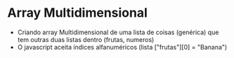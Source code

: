 <h1>Array Multidimensional</h1>
<ul>
    <li>Criando array Multidimensional de uma lista de coisas (genérica) que tem outras duas listas dentro (frutas, numeros)</li>
    <li>O javascript aceita índices alfanuméricos (lista ["frutas"][0] = "Banana")</li>
</ul>